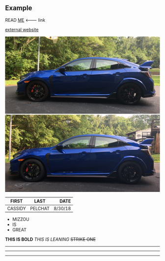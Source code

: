 ## Example

READ [ME] <--- link

[external website](https://google.com)

![alt text](https://github.com/cpelchat/Markdown/blob/master/5613E8B0-A54A-40D6-912F-C2AD89E10512.jpg?raw=true)


| FIRST |  LAST  |  DATE |
| ----- |:------:| -----:|
|CASSIDY|PELCHAT |8/30/18|

* MIZZOU
* IS
* GREAT

**THIS IS BOLD**
_THIS IS LEANING_
~~STRIKE ONE~~

---
***
___

[ME]: https://github.com/cpelchat/Markdown/blob/master/README.md

